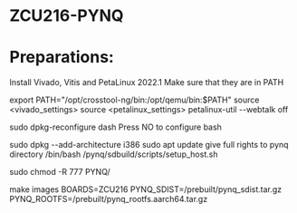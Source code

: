 # ZCU216-PYNQ
# Preparations:

Install Vivado, Vitis and PetaLinux 2022.1
Make sure that they are in PATH

export PATH="/opt/crosstool-ng/bin:/opt/qemu/bin:$PATH"
source <vivado_settings>
source <petalinux_settings>
petalinux-util --webtalk off

sudo dpkg-reconfigure dash 
Press NO to configure bash

sudo dpkg --add-architecture i386
sudo apt update
give full rights to pynq directory
/bin/bash /pynq/sdbuild/scripts/setup_host.sh


sudo chmod -R 777 PYNQ/

make images BOARDS=ZCU216 PYNQ_SDIST=/prebuilt/pynq_sdist.tar.gz PYNQ_ROOTFS=/prebuilt/pynq_rootfs.aarch64.tar.gz
